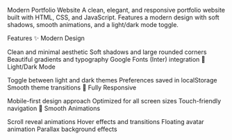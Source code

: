 Modern Portfolio Website
A clean, elegant, and responsive portfolio website built with HTML, CSS, and JavaScript. Features a modern design with soft shadows, smooth animations, and a light/dark mode toggle.

Features
✨ Modern Design

Clean and minimal aesthetic
Soft shadows and large rounded corners
Beautiful gradients and typography
Google Fonts (Inter) integration
🎨 Light/Dark Mode

Toggle between light and dark themes
Preferences saved in localStorage
Smooth theme transitions
📱 Fully Responsive

Mobile-first design approach
Optimized for all screen sizes
Touch-friendly navigation
🚀 Smooth Animations

Scroll reveal animations
Hover effects and transitions
Floating avatar animation
Parallax background effects
